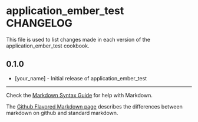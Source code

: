 application_ember_test CHANGELOG
================================

This file is used to list changes made in each version of the application_ember_test cookbook.

0.1.0
-----
- [your_name] - Initial release of application_ember_test

- - -
Check the [Markdown Syntax Guide](http://daringfireball.net/projects/markdown/syntax) for help with Markdown.

The [Github Flavored Markdown page](http://github.github.com/github-flavored-markdown/) describes the differences between markdown on github and standard markdown.
